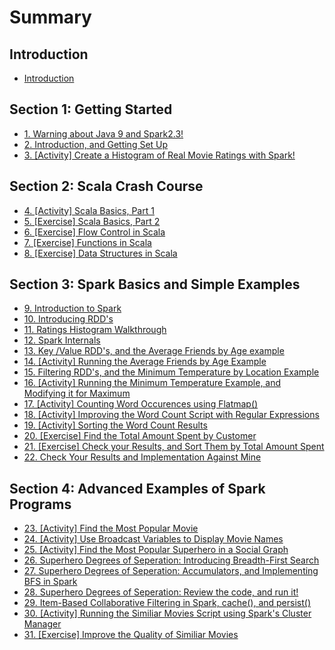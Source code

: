 # Summary

## Introduction

* [Introduction](README.md)

## Section 1: Getting Started

* [1. Warning about Java 9 and Spark2.3!](section-01/Section01-01.md)
* [2. Introduction, and Getting Set Up](section-01/Section01-02.md)
* [3. [Activity] Create a Histogram of Real Movie Ratings with Spark!](Section-01/Section01-03.md)

## Section 2: Scala Crash Course

* [4. [Activity] Scala Basics, Part 1](section-02/Section02-04.md)
* [5. [Exercise] Scala Basics, Part 2](section-02/Section02-05.md)
* [6. [Exercise] Flow Control in Scala](section-02/Section02-06.md)
* [7. [Exercise] Functions in Scala](section-02/Section02-07.md)
* [8. [Exercise] Data Structures in Scala](section-02/Section02-08.md)

## Section 3: Spark Basics and Simple Examples

* [9. Introduction to Spark](section-03/Section03-09.md)
* [10. Introducing RDD's](section-03/Section03-10.md)
* [11. Ratings Histogram Walkthrough](section-03/Section03-11.md)
* [12. Spark Internals](section-03/Section03-12.md)
* [13. Key /Value RDD's, and the Average Friends by Age example](section-03/Section03-13.md)
* [14. [Activity] Running the Average Friends by Age Example](section-03/Section03-14.md)
* [15. Filtering RDD's, and the Minimum Temperature by Location Example](section-03/Section03-15.md)
* [16. [Activity] Running the Minimum Temperature Example, and Modifying it for Maximum](section-03/Section03-16.md)
* [17. [Activity] Counting Word Occurences using Flatmap()](section-03/Section03-17.md)
* [18. [Activity] Improving the Word Count Script with Regular Expressions](section-03/Section03-18.md)
* [19. [Activity] Sorting the Word Count Results](section-03/Section03-19.md)
* [20. [Exercise] Find the Total Amount Spent by Customer](section-03/Section03-20.md)
* [21. [Exercise] Check your Results, and Sort Them by Total Amount Spent](section-03/Section03-21.md)
* [22. Check Your Results and Implementation Against Mine](section-03/Section03-22.md)

## Section 4: Advanced Examples of Spark Programs

* [23. [Activity] Find the Most Popular Movie](section-04/Section04-23.md)
* [24. [Activity] Use Broadcast Variables to Display Movie Names](section-04/Section04-24.md)
* [25. [Activity] Find the Most Popular Superhero in a Social Graph](section-04/Section04-25.md)
* [26. Superhero Degrees of Seperation: Introducing Breadth-First Search](section-04/Section04-26.md)
* [27. Superhero Degrees of Seperation: Accumulators, and Implementing BFS in Spark](section-04/Section04-27.md)
* [28. Superhero Degrees of Seperation: Review the code, and run it!](section-04/Section04-28.md)
* [29. Item-Based Collaborative Filtering in Spark, cache(), and persist()](section-04/Section04-29.md)
* [30. [Activity] Running the Similiar Movies Script using Spark's Cluster Manager](section-04/Section04-30.md)
* [31. [Exercise] Improve the Quality of Similiar Movies](section-04/Section04-31.md)